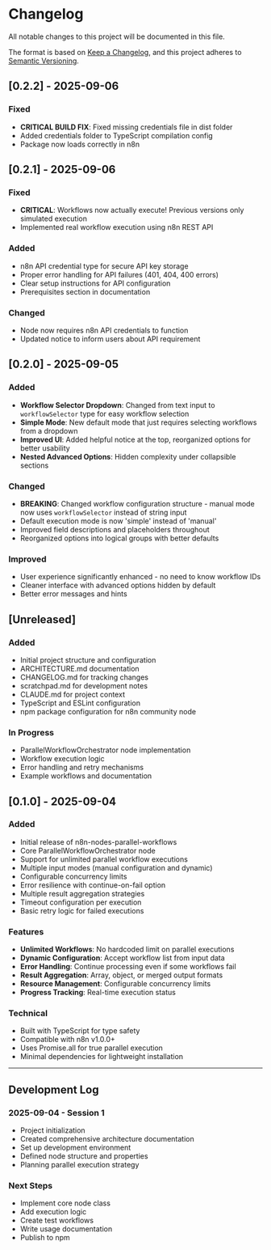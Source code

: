 # Changelog

All notable changes to this project will be documented in this file.

The format is based on [Keep a Changelog](https://keepachangelog.com/en/1.0.0/),
and this project adheres to [Semantic Versioning](https://semver.org/spec/v2.0.0.html).

## [0.2.2] - 2025-09-06

### Fixed
- **CRITICAL BUILD FIX**: Fixed missing credentials file in dist folder
- Added credentials folder to TypeScript compilation config
- Package now loads correctly in n8n

## [0.2.1] - 2025-09-06

### Fixed
- **CRITICAL**: Workflows now actually execute! Previous versions only simulated execution
- Implemented real workflow execution using n8n REST API

### Added
- n8n API credential type for secure API key storage
- Proper error handling for API failures (401, 404, 400 errors)
- Clear setup instructions for API configuration
- Prerequisites section in documentation

### Changed
- Node now requires n8n API credentials to function
- Updated notice to inform users about API requirement

## [0.2.0] - 2025-09-05

### Added
- **Workflow Selector Dropdown**: Changed from text input to `workflowSelector` type for easy workflow selection
- **Simple Mode**: New default mode that just requires selecting workflows from a dropdown
- **Improved UI**: Added helpful notice at the top, reorganized options for better usability
- **Nested Advanced Options**: Hidden complexity under collapsible sections

### Changed
- **BREAKING**: Changed workflow configuration structure - manual mode now uses `workflowSelector` instead of string input
- Default execution mode is now 'simple' instead of 'manual'
- Improved field descriptions and placeholders throughout
- Reorganized options into logical groups with better defaults

### Improved
- User experience significantly enhanced - no need to know workflow IDs
- Cleaner interface with advanced options hidden by default
- Better error messages and hints

## [Unreleased]

### Added
- Initial project structure and configuration
- ARCHITECTURE.md documentation
- CHANGELOG.md for tracking changes
- scratchpad.md for development notes
- CLAUDE.md for project context
- TypeScript and ESLint configuration
- npm package configuration for n8n community node

### In Progress
- ParallelWorkflowOrchestrator node implementation
- Workflow execution logic
- Error handling and retry mechanisms
- Example workflows and documentation

## [0.1.0] - 2025-09-04

### Added
- Initial release of n8n-nodes-parallel-workflows
- Core ParallelWorkflowOrchestrator node
- Support for unlimited parallel workflow executions
- Multiple input modes (manual configuration and dynamic)
- Configurable concurrency limits
- Error resilience with continue-on-fail option
- Multiple result aggregation strategies
- Timeout configuration per execution
- Basic retry logic for failed executions

### Features
- **Unlimited Workflows**: No hardcoded limit on parallel executions
- **Dynamic Configuration**: Accept workflow list from input data
- **Error Handling**: Continue processing even if some workflows fail
- **Result Aggregation**: Array, object, or merged output formats
- **Resource Management**: Configurable concurrency limits
- **Progress Tracking**: Real-time execution status

### Technical
- Built with TypeScript for type safety
- Compatible with n8n v1.0.0+
- Uses Promise.all for true parallel execution
- Minimal dependencies for lightweight installation

---

## Development Log

### 2025-09-04 - Session 1
- Project initialization
- Created comprehensive architecture documentation
- Set up development environment
- Defined node structure and properties
- Planning parallel execution strategy

### Next Steps
- Implement core node class
- Add execution logic
- Create test workflows
- Write usage documentation
- Publish to npm